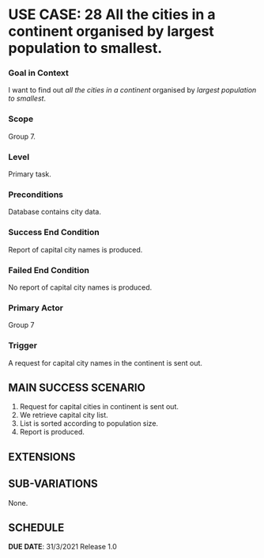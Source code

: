 # USE CASE: 28 All the cities in a continent organised by largest population to smallest.

### Goal in Context

I want to find out *all the cities in a continent* organised by *largest population to smallest*.

### Scope

Group 7.

### Level

Primary task.

### Preconditions

Database contains city data.

### Success End Condition

Report of capital city names is produced.

### Failed End Condition

No report of capital city names is produced.

### Primary Actor

Group 7

### Trigger

A request for capital city names in the continent is sent out.

## MAIN SUCCESS SCENARIO

1. Request for capital cities in continent is sent out.
2. We retrieve capital city list.
3. List is sorted according to population size.
4. Report is produced.

## EXTENSIONS

## SUB-VARIATIONS

None.

## SCHEDULE

**DUE DATE**: 31/3/2021 Release 1.0
